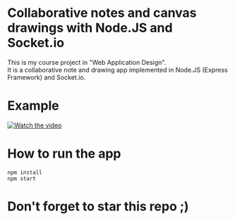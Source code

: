 # Collaborative notes and canvas drawings with Node.JS and Socket.io

This is my course project in "Web Application Design". <br/>
It is a collaborative note and drawing app implemented in Node.JS (Express Framework) and Socket.io.

# Example
[![Watch the video](https://img.youtube.com/vi/2pMcT4CWTO0/0.jpg)](https://www.youtube.com/watch?v=2pMcT4CWTO0)

# How to run the app

	npm install
	npm start

# Don't forget to star this repo ;)
 
